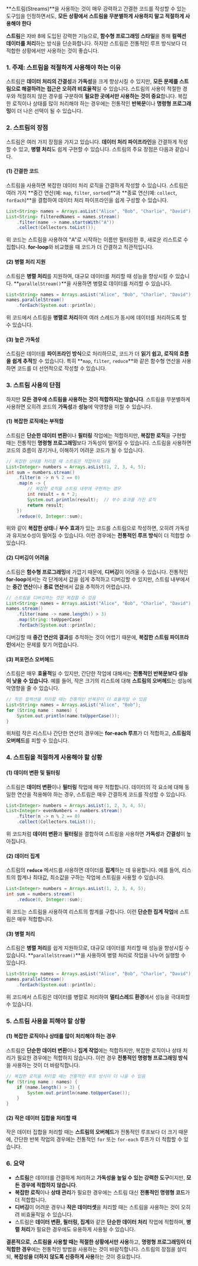 **스트림(Streams)**을 사용하는 것이 매우 강력하고 간결한 코드를 작성할 수 있는 도구임을 인정하면서도, **모든 상황에서 스트림을 무분별하게 사용하지 말고 적절하게 사용해야 한다**

**스트림**은 자바 8에 도입된 강력한 기능으로, **함수형 프로그래밍 스타일**을 통해 **컬렉션 데이터를 처리**하는 방식을 단순화합니다. 하지만 스트림은 전통적인 루프 방식보다 더 적합한 상황에서만 사용하는 것이 좋습니다.

### 1. 주제: **스트림을 적절하게 사용해야 하는 이유**

스트림은 **데이터 처리의 간결성**과 **가독성**을 크게 향상시킬 수 있지만, **모든 문제를 스트림으로 해결하려는 접근은 오히려 비효율적**일 수 있습니다. 스트림의 사용이 적절한 경우와 적절하지 않은 경우를 구분하여 **필요한 곳에서만 사용하는 것이 중요**합니다. 복잡한 로직이나 상태를 많이 처리해야 하는 경우에는 전통적인 **반복문**이나 **명령형 프로그래밍**이 더 나은 선택이 될 수 있습니다.

### 2. 스트림의 장점

스트림은 여러 가지 장점을 가지고 있습니다. **데이터 처리 파이프라인**을 간결하게 작성할 수 있고, **병렬 처리**도 쉽게 구현할 수 있습니다. 스트림의 주요 장점은 다음과 같습니다.

#### (1) **간결한 코드**

스트림을 사용하면 복잡한 데이터 처리 로직을 간결하게 작성할 수 있습니다. 스트림은 여러 가지 **중간 연산(예: `map`, `filter`, `sorted`)**과 **종료 연산(예: `collect`, `forEach`)**을 결합하여 데이터 처리 파이프라인을 쉽게 구성할 수 있습니다.

```java
List<String> names = Arrays.asList("Alice", "Bob", "Charlie", "David");
List<String> filteredNames = names.stream()
    .filter(name -> name.startsWith("A"))
    .collect(Collectors.toList());
```

위 코드는 스트림을 사용하여 "A"로 시작하는 이름만 필터링한 후, 새로운 리스트로 수집합니다. **for-loop**와 비교했을 때 코드가 더 간결하고 직관적입니다.

#### (2) **병렬 처리 지원**

스트림은 **병렬 처리**를 지원하여, 대규모 데이터를 처리할 때 성능을 향상시킬 수 있습니다. **`parallelStream()`**을 사용하면 병렬로 데이터를 처리할 수 있습니다.

```java
List<String> names = Arrays.asList("Alice", "Bob", "Charlie", "David");
names.parallelStream()
    .forEach(System.out::println);
```

위 코드에서 스트림을 **병렬로 처리**하여 여러 스레드가 동시에 데이터를 처리하도록 할 수 있습니다.

#### (3) **높은 가독성**

스트림은 데이터를 **파이프라인 방식**으로 처리하므로, 코드가 더 **읽기 쉽고, 로직의 흐름을 쉽게 추적**할 수 있습니다. 특히 **`map`, `filter`, `reduce`**와 같은 함수형 연산을 사용하면 코드를 더 선언적으로 작성할 수 있습니다.

### 3. 스트림 사용의 단점

하지만 **모든 경우에 스트림을 사용하는 것이 적합하지는 않습니다**. 스트림을 무분별하게 사용하면 오히려 코드의 **가독성**과 **성능**에 악영향을 미칠 수 있습니다.

#### (1) **복잡한 로직에는 부적합**

스트림은 **단순한 데이터 변환**이나 **필터링** 작업에는 적합하지만, **복잡한 로직**을 구현할 때는 전통적인 **명령형 프로그래밍**보다 가독성이 떨어질 수 있습니다. 스트림을 사용하면 코드의 흐름이 끊기거나, 이해하기 어려운 코드가 될 수 있습니다.

```java
// 복잡한 상태를 처리할 때 스트림은 적합하지 않음
List<Integer> numbers = Arrays.asList(1, 2, 3, 4, 5);
int sum = numbers.stream()
    .filter(n -> n % 2 == 0)
    .map(n -> {
        // 복잡한 로직을 스트림 내부에 구현하는 경우
        int result = n * 2;
        System.out.println(result);  // 부수 효과를 가진 로직
        return result;
    })
    .reduce(0, Integer::sum);
```

위와 같이 **복잡한 상태**나 **부수 효과**가 있는 코드를 스트림으로 작성하면, 오히려 가독성과 유지보수성이 떨어질 수 있습니다. 이런 경우에는 **전통적인 루프 방식**이 더 적합할 수 있습니다.

#### (2) **디버깅이 어려움**

스트림은 **함수형 프로그래밍**에 가깝기 때문에, **디버깅**이 어려울 수 있습니다. 전통적인 **for-loop**에서는 각 단계에서 값을 쉽게 추적하고 디버깅할 수 있지만, 스트림 내부에서는 **중간 연산**이나 **종료 연산**에서 값을 추적하기 어렵습니다.

```java
// 스트림을 디버깅하는 것은 복잡할 수 있음
List<String> names = Arrays.asList("Alice", "Bob", "Charlie", "David");
names.stream()
    .filter(name -> name.length() > 3)
    .map(String::toUpperCase)
    .forEach(System.out::println);
```

디버깅할 때 **중간 연산의 결과**를 추적하는 것이 어렵기 때문에, **복잡한 스트림 파이프라인**에서는 문제를 찾기 어렵습니다.

#### (3) **퍼포먼스 오버헤드**

스트림은 매우 **효율적**일 수 있지만, 간단한 작업에 대해서는 **전통적인 반복문보다 성능이 낮을 수 있습니다**. 예를 들어, 작은 크기의 리스트에 대해 **스트림의 오버헤드**는 성능에 악영향을 줄 수 있습니다.

```java
// 작은 컬렉션을 처리할 때는 전통적인 반복문이 더 효율적일 수 있음
List<String> names = Arrays.asList("Alice", "Bob");
for (String name : names) {
    System.out.println(name.toUpperCase());
}
```

위처럼 작은 리스트나 간단한 연산의 경우에는 **for-each 루프**가 더 적합하고, **스트림의 오버헤드**를 피할 수 있습니다.

### 4. 스트림을 적절하게 사용해야 할 상황

#### (1) **데이터 변환 및 필터링**

스트림은 **데이터 변환**이나 **필터링** 작업에 매우 적합합니다. 데이터의 각 요소에 대해 동일한 연산을 적용해야 하는 경우, 스트림은 매우 간결하게 코드를 작성할 수 있습니다.

```java
List<Integer> numbers = Arrays.asList(1, 2, 3, 4, 5);
List<Integer> evenNumbers = numbers.stream()
    .filter(n -> n % 2 == 0)
    .collect(Collectors.toList());
```

위 코드처럼 **데이터 변환**과 **필터링**을 결합하여 스트림을 사용하면 **가독성**과 **간결성**이 높아집니다.

#### (2) **데이터 집계**

스트림의 **`reduce`** 메서드를 사용하면 데이터를 **집계**하는 데 유용합니다. 예를 들어, 리스트의 합계나 최대값, 최소값을 구하는 작업에 스트림을 사용할 수 있습니다.

```java
List<Integer> numbers = Arrays.asList(1, 2, 3, 4, 5);
int sum = numbers.stream()
    .reduce(0, Integer::sum);
```

위 코드는 스트림을 사용하여 리스트의 합계를 구합니다. 이런 **단순한 집계 작업**에 스트림은 매우 적합합니다.

#### (3) **병렬 처리**

스트림은 **병렬 처리**를 쉽게 지원하므로, 대규모 데이터를 처리할 때 성능을 향상시킬 수 있습니다. **`parallelStream()`**을 사용하여 병렬 처리로 작업을 나누어 실행할 수 있습니다.

```java
List<String> names = Arrays.asList("Alice", "Bob", "Charlie", "David");
names.parallelStream()
    .forEach(System.out::println);
```

위 코드에서 스트림은 데이터를 병렬로 처리하여 **멀티스레드 환경**에서 성능을 극대화할 수 있습니다.

### 5. 스트림 사용을 피해야 할 상황

#### (1) **복잡한 로직이나 상태를 많이 처리해야 하는 경우**

스트림은 **단순한 데이터 변환**이나 **집계 작업**에는 적합하지만, 복잡한 로직이나 상태 처리가 필요한 경우에는 적합하지 않습니다. 이런 경우 **전통적인 명령형 프로그래밍 방식**을 사용하는 것이 더 바람직합니다.

```java
// 복잡한 로직을 처리할 때는 전통적인 루프 방식이 더 나을 수 있음
for (String name : names) {
    if (name.length() > 3) {
        System.out.println(name.toUpperCase());
    }
}
```

#### (2) **작은 데이터 집합을 처리할 때**

작은 데이터 집합을 처리할 때는 **스트림의 오버헤드**가 전통적인 루프보다 더 크기 때문에, 간단한 반복 작업의 경우에는 전통적인 `for` 또는 `for-each` 루프가 더 적합할 수 있습니다.

### 6. 요약

- **스트림**은 데이터를 간결하게 처리하고 **가독성을 높일 수 있는 강력한 도구**이지만, **모든 경우에 적합하지 않습니다**.
- **복잡한 로직**이나 **상태 관리**가 필요한 경우에는 스트림 대신 **전통적인 명령형 코드**가 더 적합합니다.
- **디버깅**이 어려운 경우나 **작은 데이터셋**을 처리할 때는 스트림을 사용하는 것이 오히려 비효율적일 수 있습니다.
- 스트림은 **데이터 변환, 필터링, 집계**와 같은 **단순한 데이터 처리** 작업에 적합하며, **병렬 처리**가 필요한 경우에도 유용하게 사용될 수 있습니다.

**결론적으로**, **스트림을 사용할 때는 적절한 상황에서만 사용**하고, **명령형 프로그래밍이 더 적합한 경우**에는 전통적인 방법을 사용하는 것이 바람직합니다. 스트림의 장점을 살리되, **복잡성을 더하지 않도록 신중하게 사용**하는 것이 중요합니다.